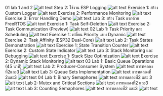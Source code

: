 01
lab 1 and 2
![alt text](image.png)
Step 2: ใช้งาน ESP Logging
![alt text](image-2.png)
Exercise 1: สร้าง Custom Logger
![alt text](image-3.png)
Exercise 2: Performance Monitoring
![alt text](image-4.png)
Exercise 3: Error Handling Demo
![alt text](image-5.png)
Lab 3: สร้าง Task แรกด้วย FreeRTOS
![alt text](image-6.png)
Exercise 1: Task Self-Deletion
![alt text](image-7.png)
Exercise 2: Task Communication (Preview)
![alt text](image-8.png)
02
Lab 1: Task Priority และ Scheduling
![alt text](image-9.png)
Exercise 1: เปลี่ยน Priority แบบ Dynamic
![alt text](image-10.png)
Exercise 2: Task Affinity (ESP32 Dual-Core)
![alt text](image-11.png)
Lab 2: Task States Demonstration
![alt text](image-12.png)
Exercise 1: State Transition Counter
![alt text](image-13.png)
Exercise 2: Custom State Indicator
![alt text](image-14.png)
Lab 3: Stack Monitoring และ Debugging
![alt text](image-15.png)
Exercise 1: Stack Size Optimization
![alt text](image-16.png)
Exercise 2: Dynamic Stack Monitoring
![alt text](image-17.png)
03
Lab 1: Basic Queue Operations (45 นาที)
![alt text](image-18.png)
Lab 2: Producer-Consumer System
![alt text](image-20.png)
การทดลองที่2และ3
![alt text](image-21.png)
Lab 3: Queue Sets Implementation
![alt text](image-22.png)
การทดลองที่ 2และ3
![alt text](image-23.png)
04
Lab 1: Binary Semaphores 
![alt text](image-24.png)
การทดลองที่2 และ 3
![alt text](image-25.png)
Lab 2: Mutex and Critical Sections
![alt text](image-26.png)
การทดลองที่2 และ3
![alt text](image-27.png)
Lab 3: Counting Semaphores
![alt text](image-28.png)
การทดลองที่2 และ3
![alt text](image-29.png)

